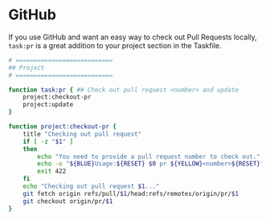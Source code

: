 # GitHub

If you use GitHub and want an easy way to check out Pull Requests locally,
`task:pr` is a great addition to your project section in the Taskfile.

```bash
# ===========================
## Project
# ===========================

function task:pr { ## Check out pull request <number> and update
	project:checkout-pr
	project:update
}

function project:checkout-pr {
	title "Checking out pull request"
	if [ -z "$1" ]
	then
		echo "You need to provide a pull request number to check out."
		echo -e "${BLUE}Usage:${RESET} $0 pr ${YELLOW}<number>${RESET}"
		exit 422
	fi
	echo "Checking out pull request $1..."
	git fetch origin refs/pull/$1/head:refs/remotes/origin/pr/$1
	git checkout origin/pr/$1
}
```
